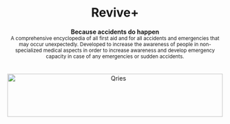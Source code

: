 <h1 align="center">Revive+</h1>
<p align="center">
  <b>
Because accidents do happen</b></br>
  <sub>A comprehensive encyclopedia of all first aid and for all accidents and emergencies that may occur unexpectedly.
Developed to increase the awareness of people in non-specialized medical aspects in order to increase awareness and develop emergency capacity in case of any emergencies or sudden accidents.<sub>
</p>
 
 <p align="center">
  <img src="https://raw.githubusercontent.com/andreasbm/readme/master/assets/lines/colored.png" img width="5000" height="5" />
</p>

 <p align="center">
  <a href="https://play.google.com/store/apps/details?id=com.gauravmehta13.revive.Revive">
         <img alt="Qries" src="https://play.google.com/intl/en_us/badges/static/images/badges/en_badge_web_generic.png"
              img width="500" height="100"
        >
      </a></p>

